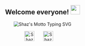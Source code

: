 <h2 align="center">
  Welcome everyone!
  <img src="https://media.giphy.com/media/H8FP5CniGPbB4zFnRR/giphy.gif" width="30">
</h2>

<!-- from https://github.com/DenverCoder1/readme-typing-svg-->
<p align="center">
  <a><img src="https://readme-typing-svg.demolab.com?font=Nothing+You+Could+Do&pause=1000&color=FFD700&background=FFB4FB00&center=true&vCenter=true&width=435&lines=Aspiring+full-stack+developer;Student+by+day%2C+dreamer+by+night" alt="Shaz's Motto Typing SVG" /></a>
</p>

<!-- Social media -->
<p align="center">
  <a href="https://www.linkedin.com/in/nur-shaziera-binte-ismail/"><img width="32px" alt="Shaz's LinkedIn" title="LinkedIn" src="https://imgur.com/JSibq6F.png"></a>
  &#8287;&#8287;&#8287;&#8287;&#8287;
  <a href="https://www.youtube.com/channel/UChPkn8KYvuHjETKCDDOw4jw"><img width="32px" alt="Shaz's YouTube" title="shaz snippets" src="https://i.imgur.com/qiXu7b2.png"/></a>
  &#8287;&#8287;&#8287;&#8287;&#8287;
</p>